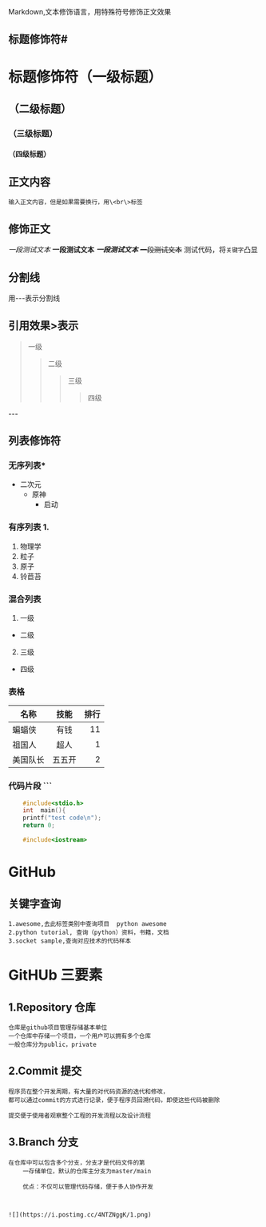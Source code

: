 Markdown,文本修饰语言，用特殊符号修饰正文效果<br>

## 标题修饰符\#

# 标题修饰符（一级标题）
## （二级标题）
### （三级标题）
#### （四级标题）

## 正文内容
	输入正文内容，但是如果需要换行，用\<br\>标签

## 修饰正文
*一段测试文本*
**一段测试文本**
***一段测试文本***
~~一段测试文本~~
测试代码，将`关键字`凸显
## 分割线
用\-\-\-表示分割线

## 引用效果\>表示
> 一级
>> 二级
>>> 三级
>>>> 四级

\-\-\-

## 列表修饰符
### 无序列表\*
* 二次元
  * 原神
    * 启动


### 有序列表 1.
1. 物理学
  1. 粒子
  2. 原子
  3. 铃苣苔

### 混合列表
1. 一级
  * 二级
  2. 三级
  * 四级
### 表格
名称 | 技能 | 排行
-- |:--:| --:|
蝙蝠侠 | 有钱 | 11
祖国人 | 超人 | 1
美国队长 | 五五开 | 2

### 代码片段 ```
```c
	#include<stdio.h>
	int  main(){
	printf("test code\n");
	return 0;

```
```cpp
	#include<iostream>
```
# GitHub

## 关键字查询
	1.awesome,去此标签类别中查询项目  python awesome
	2.python tutorial, 查询（python）资料，书籍，文档
	3.socket sample,查询对应技术的代码样本

# GitHUb 三要素

## 1.Repository 仓库
	仓库是github项目管理存储基本单位
	一个仓库中存储一个项目，一个用户可以拥有多个仓库
	一般仓库分为public，private

## 2.Commit 提交
	程序员在整个开发周期，有大量的对代码资源的迭代和修改，
	都可以通过commit的方式进行记录，便于程序员回溯代码，即使这些代码被删除
	
	提交便于使用者观察整个工程的开发流程以及设计流程

## 3.Branch 分支
	在仓库中可以包含多个分支，分支才是代码文件的第
        一存储单位，默认的仓库主分支为master/main
	
        优点：不仅可以管理代码存储，便于多人协作开发


          
	![](https://i.postimg.cc/4NTZNggK/1.png)
	






	
	















